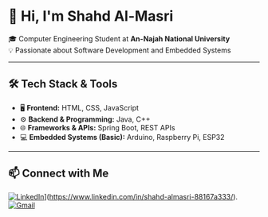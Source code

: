 # 👋 Hi, I'm Shahd Al-Masri  

🎓 Computer Engineering Student at **An-Najah National University**  
💡 Passionate about Software Development and Embedded Systems  

---

## 🛠️ Tech Stack & Tools  

- 🖥️ **Frontend:** HTML, CSS, JavaScript  
- ⚙️ **Backend & Programming:** Java, C++  
- 🌐 **Frameworks & APIs:** Spring Boot, REST APIs  
- 💻 **Embedded Systems (Basic):** Arduino, Raspberry Pi, ESP32  

---

## 📫 Connect with Me  

[![LinkedIn](https://img.shields.io/badge/LinkedIn-Profile-blue)]([https://www.linkedin.com/)](https://www.linkedin.com/in/shahd-almasri-88167a333/).  
[![Gmail](https://img.shields.io/badge/Email-shahd%40gmail.com-red)](mailto:shahd@gmail.com)  
